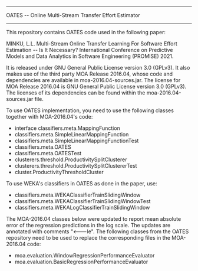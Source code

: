 
************************************************************
OATES -- Online Multi-Stream Transfer Effort Estimator
************************************************************

This repository contains OATES code used in the following paper:

MINKU, L.L. Multi-Stream Online Transfer Learning For Software Effort Estimation -- Is It Necessary? International Conference on Predictive Models and Data Analytics in Software Engineering (PROMISE) 2021.

It is released under GNU General Public License version 3.0 (GPLv3). It also makes use of the third party MOA Release 2016.04, whose code and dependencies are available in moa-2016.04-sources.jar. The license for MOA Release 2016.04 is GNU General Public License version 3.0 (GPLv3). The licenses of its dependencies can be found within the moa-2016.04-sources.jar file.

To use OATES implementation, you need to use the following classes together with MOA-2016.04's code:

- interface classifiers.meta.MappingFunction
- classifiers.meta.SimpleLinearMappingFunction
- classifiers.meta.SimpleLinearMappingFunctionTest
- classifiers.meta.OATES
- classifiers.meta.OATESTest
- clusterers.threshold.ProductivitySplitClusterer
- clusterers.threshold.ProductivitySplitClustererTest
- cluster.ProductivityThresholdCluster

To use WEKA's classifiers in OATES as done in the paper, use:

- classifiers.meta.WEKAClassifierTrainSlidingWindow
- classifiers.meta.WEKAClassifierTrainSlidingWindowTest
- classifiers.meta.WEKALogClassifierTrainSlidingWindow

The MOA-2016.04 classes below were updated to report mean absolute error of the regression predictions in the log scale. The updates are annotated with comments "<---le". The following classes from the OATES repository need to be used to replace the corresponding files in the MOA-2016.04 code:

- moa.evaluation.WindowRegressionPerformanceEvaluator
- moa.evaluation.BasicRegressionPerformanceEvaluator

